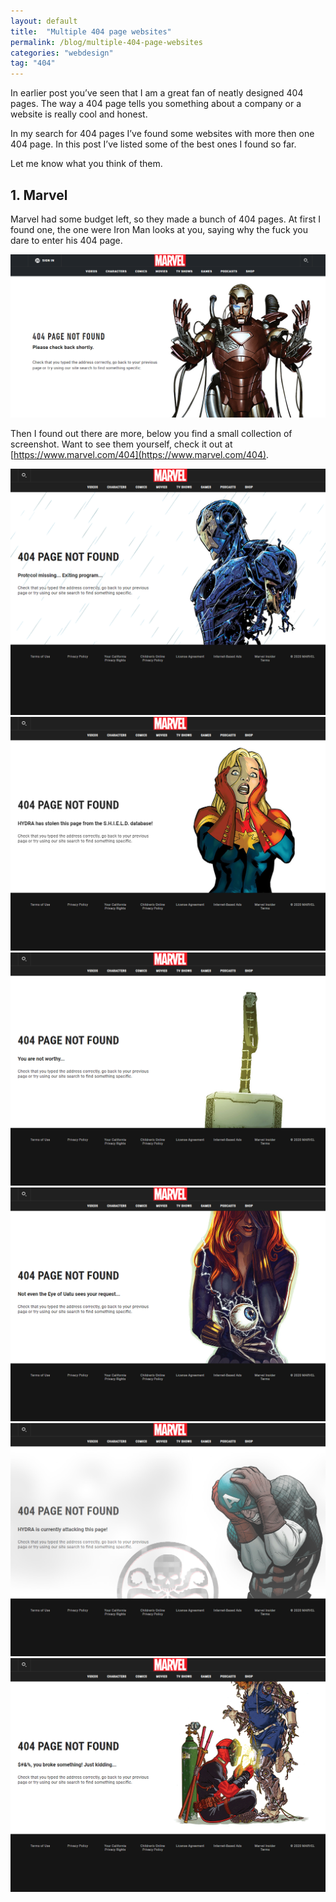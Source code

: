 ```yaml
---
layout: default
title:  "Multiple 404 page websites"
permalink: /blog/multiple-404-page-websites
categories: "webdesign"
tag: "404"
---
```


In earlier post you’ve seen that I am a great fan of neatly designed 404 pages. The way a 404 page tells you something about a company or a website is really cool and honest.

In my search for 404 pages I’ve found some websites with more then one 404 page. In this post I’ve listed some of the best ones I found so far.

Let me know what you think of them.

## 1. Marvel

Marvel had some budget left, so they made a bunch of 404 pages. At first I found one, the one were Iron Man looks at you, saying why the fuck you dare to enter his 404 page.

![Marvel 404 page](/assets/images/marvel.com-404-0.png)

Then I found out there are more, below you find a small collection of screenshot. Want to see them yourself, check it out at [https://www.marvel.com/404](https://www.marvel.com/404).

![Marvel 404 page](/assets/images/marvel.com-404-1.png)
![Marvel 404 page](/assets/images/marvel.com-404-2.png)
![Marvel 404 page](/assets/images/marvel.com-404-3.png)
![Marvel 404 page](/assets/images/marvel.com-404-4.png)
![Marvel 404 page](/assets/images/marvel.com-404-5.png)
![Marvel 404 page](/assets/images/marvel.com-404-6.png)
